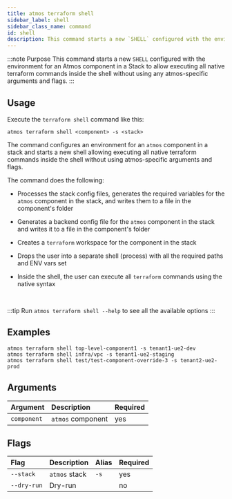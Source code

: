 ```yaml
---
title: atmos terraform shell
sidebar_label: shell
sidebar_class_name: command
id: shell
description: This command starts a new `SHELL` configured with the environment for an Atmos component in a stack so allow executing all native terraform commands inside the shell without using any atmos-specific arguments and flags.
---
```


:::note Purpose
This command starts a new `SHELL` configured with the environment for an Atmos component in a Stack to allow executing all native terraform commands
inside the shell without using any atmos-specific arguments and flags.
:::

## Usage

Execute the `terraform shell` command like this:

```shell
atmos terraform shell <component> -s <stack>
```

The command configures an environment for an `atmos` component in a stack and starts a new shell allowing executing all native terraform commands
inside the shell without using atmos-specific arguments and flags.

The command does the following:

- Processes the stack config files, generates the required variables for the `atmos` component in the stack, and writes them to a file in the
  component's folder

- Generates a backend config file for the `atmos` component in the stack and writes it to a file in the component's folder

- Creates a `terraform` workspace for the component in the stack

- Drops the user into a separate shell (process) with all the required paths and ENV vars set

- Inside the shell, the user can execute all `terraform` commands using the native syntax

<br/>

:::tip
Run `atmos terraform shell --help` to see all the available options
:::

## Examples

```shell
atmos terraform shell top-level-component1 -s tenant1-ue2-dev
atmos terraform shell infra/vpc -s tenant1-ue2-staging
atmos terraform shell test/test-component-override-3 -s tenant2-ue2-prod
```

## Arguments

| Argument     | Description        | Required |
|:-------------|:-------------------|:---------|
| `component`  | `atmos` component  | yes      |

## Flags

| Flag        | Description   | Alias | Required |
|:------------|:--------------|:------|:---------|
| `--stack`   | `atmos` stack | `-s`  | yes      |
| `--dry-run` | Dry-run       |       | no       |
